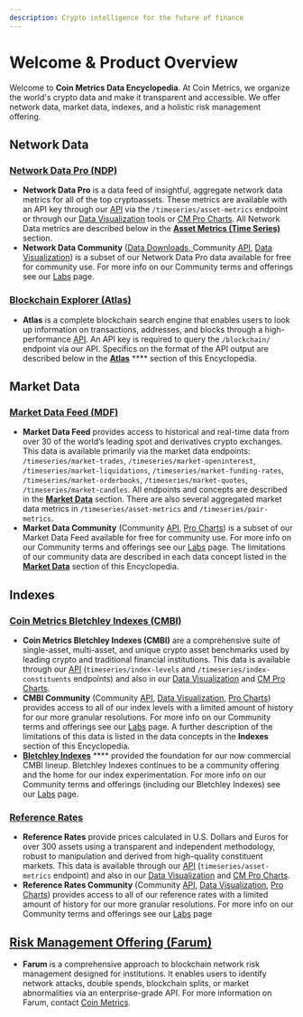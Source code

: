 ```yaml
---
description: Crypto intelligence for the future of finance
---
```


# Welcome & Product Overview

Welcome to **Coin Metrics Data Encyclopedia**. At Coin Metrics, we organize the world's crypto data and make it transparent and accessible.  We offer network data, market data, indexes, and a holistic risk management offering.&#x20;

## Network Data

### [Network Data Pro (NDP)](https://coinmetrics.io/network-data-pro/)

* **Network Data Pro** is a data feed of insightful, aggregate network data metrics for all of the top cryptoassets. These metrics are available with an API key through our [API](api.md) via the `/timeseries/asset-metrics` endpoint or through our [Data Visualization](charting-tools/data-visualization/) tools or [CM Pro Charts](charting-tools/cmpro/). All Network Data metrics are described below in the [**Asset Metrics (Time Series)** ](asset-metrics/asset-metrics-overview.md)section.
* **Network Data Community** ([Data Downloads, ](https://coinmetrics.io/community-network-data/)Community [API](api.md), [Data Visualization](charting-tools/data-visualization/)) is a subset of our Network Data Pro data available for free for community use. For more info on our Community terms and offerings see our [Labs](https://coinmetrics.io/cm-labs/) page.  &#x20;

### [Blockchain Explorer (Atlas)](https://coinmetrics.io/atlas/)

* **Atlas** is a complete blockchain search engine that enables users to look up information on transactions, addresses, and blocks through a high-performance [API](api.md). An API key is required to query the `/blockchain/` endpoint via our API. Specifics on the format of the API output are described below in the [**Atlas**](atlas/atlas-overview.md) **** section of this Encyclopedia.

## Market Data

### [Market Data Feed (MDF)](https://coinmetrics.io/market-data-feed/)

* **Market Data Feed** provides access to historical and real-time data from over 30 of the world’s leading spot and derivatives crypto exchanges. This data is available primarily via the market data endpoints: `/timeseries/market-trades`, `/timeseries/market-openinterest`, `/timeseries/market-liquidations`, `/timeseries/market-funding-rates`, `/timeseries/market-orderbooks`, `/timeseries/market-quotes`, `/timeseries/market-candles`.   All endpoints and concepts are described in the [**Market Data**](market-data/market-data-overview.md) section. There are also several aggregated market data metrics in `/timeseries/asset-metrics` and `/timeseries/pair-metrics`.
* **Market Data Community** (Community [API](api.md), [Pro Charts](charting-tools/cmpro/)) is a subset of our Market Data Feed available for free for community use. For more info on our Community terms and offerings see our [Labs](https://coinmetrics.io/cm-labs/) page.  The limitations of our community data are described in each data concept listed in the [**Market Data**](market-data/market-data-overview.md) section of this Encyclopedia.

## Indexes

### [Coin Metrics Bletchley Indexes (CMBI)](https://coinmetrics.io/cm-indexes/)

* **Coin Metrics Bletchley Indexes (CMBI)** are a comprehensive suite of single-asset, multi-asset, and unique crypto asset benchmarks used by leading crypto and traditional financial institutions.  This data is available through our [API](api.md) (`timeseries/index-levels` and `/timeseries/index-constituents` endpoints) and also in our [Data Visualization](charting-tools/data-visualization/) and [CM Pro Charts](charting-tools/cmpro/).&#x20;
* **CMBI Community** (Community [API](api.md), [Data Visualization](charting-tools/data-visualization/), [Pro Charts](charting-tools/cmpro/)) provides access to all of our index levels with a limited amount of history for our more granular resolutions. For more info on our Community terms and offerings see our [Labs](https://coinmetrics.io/cm-labs/) page. A further description of the limitations of this data is listed in the data concepts in the **Indexes** section of this Encyclopedia.
* [**Bletchley Indexes**](https://bletchleyindexes.com) **** provided the foundation for our now commercial CMBI lineup. Bletchley Indexes continues to be a community offering and the home for our index experimentation. For more info on our Community terms and offerings (including our Bletchley Indexes) see our [Labs](https://coinmetrics.io/cm-labs/) page.

### [Reference Rates](https://coinmetrics.io/reference-rates/)

* **Reference Rates** provide prices calculated in U.S. Dollars and Euros for over 300 assets using a transparent and independent methodology, robust to manipulation and derived from high-quality constituent markets.  This data is available through our [API](api.md) (`timeseries/asset-metrics` endpoint) and also in our [Data Visualization](charting-tools/data-visualization/) and [CM Pro Charts](charting-tools/cmpro/).&#x20;
* **Reference Rates Community** (Community [API](api.md), [Data Visualization](charting-tools/data-visualization/), [Pro Charts](charting-tools/cmpro/)) provides access to all of our reference rates with a limited amount of history for our more granular resolutions. For more info on our Community terms and offerings see our [Labs](https://coinmetrics.io/cm-labs/) page

## [Risk Management Offering (Farum)](https://coinmetrics.io/farum/)

* **Farum** is a comprehensive approach to blockchain network risk management designed for institutions. It enables users to identify network attacks, double spends, blockchain splits, or market abnormalities via an enterprise-grade API. For more information on Farum, contact [Coin Metrics](https://coinmetrics.io/contact/). &#x20;

